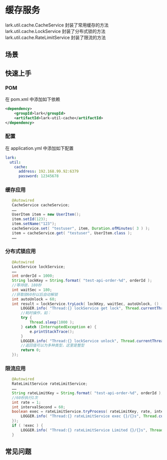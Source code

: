# 缓存服务

lark.util.cache.CacheService 封装了常用缓存的方法
lark.util.cache.LockService 封装了分布式锁的方法
lark.util.cache.RateLimitService 封装了限流的方法

## 场景


## 快速上手

### POM

在 pom.xml 中添加如下依赖

```xml
<dependency>
    <groupId>lark</groupId>
    <artifactId>lark-util-cache</artifactId>
</dependency>
```

### 配置

在 application.yml 中添加如下配置

```yaml
lark:
  util:
    cache:
      address: 192.168.99.92:6379
      password: 12345678
```
### 缓存应用

 ```java
    @Autowired
    CacheService cacheService;
    ……
    UserItem item = new UserItem();
    item.setId(123);
    item.setName("123");
    cacheService.set( "testuser", item, Duration.ofMinutes( 3 ) );
    item = cacheService.get( "testuser", UserItem.class );
    ……
 ```

### 分布式锁应用

 ```java
    @Autowired
    LockService lockService;
    ……
    int orderId = 1000;
    String lockKey = String.format( "test-api-order-%d", orderId );
    //等待锁，180秒
    int waitSec = 180;
    //获取锁60秒以后自动解锁
    int autoUnlock = 60;
    int result = lockService.tryLock( lockKey, waitSec, autoUnlock, () -> {
        LOGGER.info( "Thread:{} lockService get lock", Thread.currentThread().getName() );
        //耗时操作，如：
        try {
            Thread.sleep(1000 );
        } catch (InterruptedException e) {
            e.printStackTrace();
        }
        LOGGER.info( "Thread:{} lockService unlock", Thread.currentThread().getName() );
        //返回值可以为多种类型，这里是整型
        return 0;
    });
 ```

### 限流应用

 ```java
    @Autowired
    RateLimitService rateLimitService;
    ……
    String rateLimitKey = String.format( "test-api-order-%d", orderId );
    //60秒执行1次
    int rate = 1;
    int intervalSecond = 60;
    boolean exec = rateLimitService.tryProcess( rateLimitKey, rate, intervalSecond, () -> {
        LOGGER.info( "Thread:{} rateLimitService exec {}/{}s", Thread.currentThread().getName(), rate, intervalSecond );
    });
    if ( !exec ) {
        LOGGER.info( "Thread:{} rateLimitService Limited {}/{}s", Thread.currentThread().getName(), rate, intervalSecond );
    }
 ```

## 常见问题